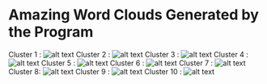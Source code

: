 Amazing Word Clouds Generated by the Program 
=================================================


Cluster 1 : ![alt text](wordclouds/cluster01.png "Cluster 1")
Cluster 2 : ![alt text](wordclouds/cluster02.png "Cluster 2")
Cluster 3 : ![alt text](wordclouds/cluster03.png "Cluster 3")
Cluster 4 : ![alt text](wordclouds/cluster04.png "Cluster 4")
Cluster 5 : ![alt text](wordclouds/cluster05.png "Cluster 5")
Cluster 6 : ![alt text](wordclouds/cluster06.png "Cluster 6")
Cluster 7 : ![alt text](wordclouds/cluster07.png "Cluster 7")
Cluster 8:  ![alt text](wordclouds/cluster08.png "Cluster 8")
Cluster 9 : ![alt text](wordclouds/cluster09.png "Cluster 9")
Cluster 10 : ![alt text](wordclouds/cluster10.png "Cluster 10")
